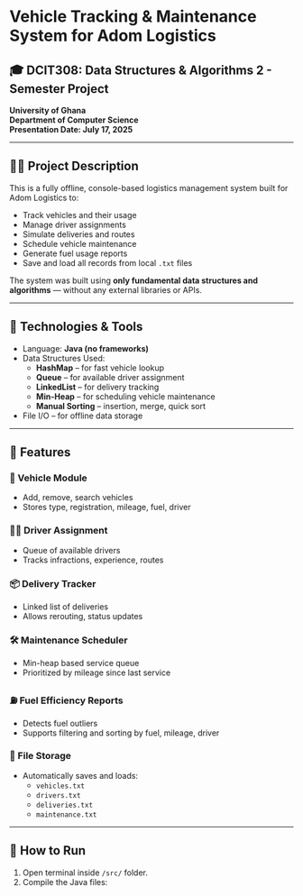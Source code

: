 # Vehicle Tracking & Maintenance System for Adom Logistics

## 🎓 DCIT308: Data Structures & Algorithms 2 - Semester Project
**University of Ghana**  
**Department of Computer Science**  
**Presentation Date: July 17, 2025**

---

## 👩‍💻 Project Description
This is a fully offline, console-based logistics management system built for Adom Logistics to:

- Track vehicles and their usage
- Manage driver assignments
- Simulate deliveries and routes
- Schedule vehicle maintenance
- Generate fuel usage reports
- Save and load all records from local `.txt` files

The system was built using **only fundamental data structures and algorithms** — without any external libraries or APIs.

---

## 🧱 Technologies & Tools
- Language: **Java (no frameworks)**
- Data Structures Used:
  - **HashMap** – for fast vehicle lookup
  - **Queue** – for available driver assignment
  - **LinkedList** – for delivery tracking
  - **Min-Heap** – for scheduling vehicle maintenance
  - **Manual Sorting** – insertion, merge, quick sort
- File I/O – for offline data storage

---

## 📂 Features

### 🚗 Vehicle Module
- Add, remove, search vehicles
- Stores type, registration, mileage, fuel, driver

### 👨‍✈️ Driver Assignment
- Queue of available drivers
- Tracks infractions, experience, routes

### 📦 Delivery Tracker
- Linked list of deliveries
- Allows rerouting, status updates

### 🛠️ Maintenance Scheduler
- Min-heap based service queue
- Prioritized by mileage since last service

### ⛽ Fuel Efficiency Reports
- Detects fuel outliers
- Supports filtering and sorting by fuel, mileage, driver

### 💾 File Storage
- Automatically saves and loads:
  - `vehicles.txt`
  - `drivers.txt`
  - `deliveries.txt`
  - `maintenance.txt`

---

## 📌 How to Run

1. Open terminal inside `/src/` folder.
2. Compile the Java files:
